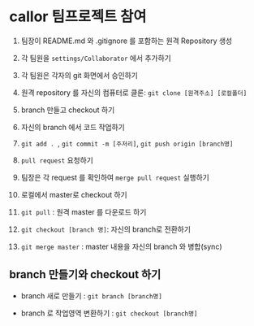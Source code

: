 # callor 팀프로젝트 참여

1. 팀장이 README.md 와 .gitignore 를 포함하는 원격 Repository 생성

2. 각 팀원을 `settings/Collaborator` 에서 추가하기
3. 각 팀원은 각자의 git 화면에서 승인하기
4. 원격 repository 를 자신의 컴퓨터로 클론: `git clone [원격주소] [로컬폴더]`
5. branch 만들고 checkout 하기
6. 자신의 branch 에서 코드 작업하기
7. `git add . `, `git commit -m [주저리]`, `git push origin [branch명]`
8. `pull request` 요청하기
9. 팀장은 각 request 를 확인하여 `merge pull request` 실행하기
10. 로컬에서 master로 checkout 하기
11. `git pull` : 원격 master 를 다운로드 하기
12. `git checkout [branch 명]`: 자신의 branch로 전환하기
13. `git merge master` : master 내용을 자신의 branch 와 병합(sync)

## branch 만들기와 checkout 하기

- branch 새로 만들기 : `git branch [branch명]`

* branch 로 작업영역 변환하기 : `git checkout [branch명]`
